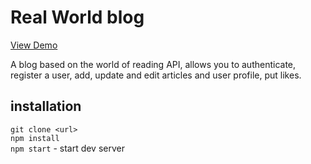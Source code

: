 # Real World blog

[View Demo](https://blackwhite2018.github.io/blog/)

A blog based on the world of reading API, allows you to authenticate, register a user, add, update and edit articles and user profile, put likes.

## installation

`git clone <url>` <br />
`npm install` <br />
`npm start` - start dev server
